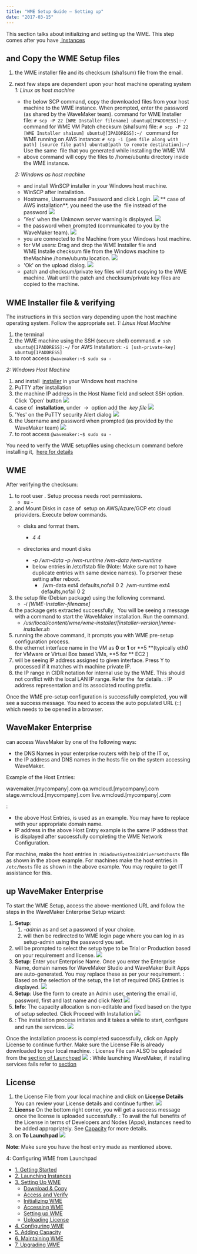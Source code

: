 ```yaml
---
title: "WME Setup Guide – Setting up"
date: "2017-03-15"
---
```


This section talks about initializing and setting up the WME. This step comes after you have [ Instances](/learn/installation/wme-setup-guide-launch-initialize/)

## and Copy the WME Setup files

1. the WME installer file and its checksum (sha1sum) file from the email.
2. next few steps are dependent upon your host machine operating system _1: Linux as host machine_
    
    - the below SCP command, copy the downloaded files from your host machine to the WME instance. When prompted, enter the password (as shared by the WaveMaker team). command for WME Installer file: `# scp -P 22 [WME Installer filename] ubuntu@[IPADDRESS]:~/ ` command for WME VM Patch checksum (sha1sum) file: `# scp -P 22 [WME Installer sha1sum] ubuntu@[IPADDRESS]:~/ ` command for WME running on AWS instance: `# scp -i [pem file along with path] [source file path] ubuntu@[path to remote destination]:~/` Use the same  file that you generated while installing the WME VM
    - above command will copy the files to /home/ubuntu directory inside the WME instance.
    
    _2: Windows as host machine_
    - and install WinSCP installer in your Windows host machine.
    - WinSCP after installation.
    - Hostname, Username and Password and click Login. [![](../assets/WME_patch1.png)](../assets/WME_patch1.png) ** case of AWS installation**, you need the use the  file instead of the password [![](../assets/WME_patch1_1.png)](../assets/WME_patch1_1.png)
    - 'Yes' when the Unknown server warning is displayed. [![](../assets/WME_patch2.png)](../assets/WME_patch2.png)
    - the password when prompted (communicated to you by the WaveMaker team). [![](../assets/WME_patch3.png)](../assets/WME_patch3.png)
    - you are connected to the Machine from your Windows host machine.
    - for VM users: Drag and drop the WME Installer file and WME Installe checksum file from the Windows machine to theMachine /home/ubuntu location. [![](../assets/WME_patch4.png)](../assets/WME_patch4.png)
    - 'Ok' on the upload dialog. [![](../assets/WME_patch5.png)](../assets/WME_patch5.png)
    - patch and checksum/private key files will start copying to the WME machine. Wait until the patch and checksum/private key files are copied to the machine.

## WME Installer file & verifying

The instructions in this section vary depending upon the host machine operating system. Follow the appropriate set. _1: Linux Host Machine_

1. the terminal
2. the WME machine using the SSH (secure shell) command. `# ssh ubuntu@[IPADDRESS]:~/` For AWS Installation: `-i [ssh-private-key] ubuntu@[IPADDRESS]`
3. to root access `@wavemaker:~$ sudo su -`

_2: Windows Host Machine_

1. and install  [installer](https://winscp.net/download/putty-0.67-installer.exe) in your Windows host machine
2. PuTTY after installation
3. the machine IP address in the Host Name field and select SSH option. Click 'Open' button [![](../assets/WME_patch6.png)](../assets/WME_patch6.png)
4. case of  **installation**, under  ->  option add the  _key file_ [![](../assets/WME_patch6_1.png)](../assets/WME_patch6_1.png)
5. 'Yes' on the PuTTY security Alert dialog [![](../assets/WME_patch7.png)](../assets/WME_patch7.png)
6. the Username and password when prompted (as provided by the WaveMaker team) [![](../assets/WME_patch8.png)](../assets/WME_patch8.png)
7. to root access `@wavemaker:~$ sudo su -`

You need to verify the WME setupfiles using checksum command before installing it,  [here for details](/learn/installation/wavemaker-enterprise-setup-guide/#verifying-checksum-vm)

## WME

After verifying the checksum:

1. to root user . Setup process needs root permissions.
    - su -
2. and Mount Disks in case of  setup on AWS/Azure/GCP etc cloud prioviders. Execute below commands.
    - disks and format them.
        
        - _4 <disk1>_ _4 <disk2>_
    - directories and mount disks
        - _\-p /wm-data_ _\-p /wm-runtime_ _<disk1> /wm-data_ _<disk2> /wm-runtime_
        - below entries in /etc/fstab file (Note: Make sure not to have duplicate entries with same device names). To prserver these setting after reboot.
            - <disk1> /wm-data ext4 defaults,nofail 0 2 <disk2> /wm-runtime ext4 defaults,nofail 0 2
3. the setup file (Debian package) using the following command.
    - _\-i \[WME-Installer-filename\]_
4. the package gets extracted successfully,  You will be seeing a message with a command to start the WaveMaker installation. Run the command.
    - _/usr/local/content/wme/wme-installer/\[installer-version\]/wme-installer.sh_
5. running the above command, it prompts you with WME pre-setup configuration process.
6. the ethernet interface name in the VM as **0** or **1** or **5 **(typically eth0 for VMware or Virtual Box based VMs, **5 for ** EC2 )
7. will be seeing IP address assigned to given interface. Press Y to processed if it matches with machine private IP.
8. the IP range in CIDR notation for internal use by the WME. This should not conflict with the local LAN IP range. Refer the [](/learn/installation/wavemaker-enterprise-setup-guide/#ip-addressing) for details. : IP address representation and its associated routing prefix.

Once the WME pre-setup configuration is successfully completed, you will see a success message. You need to access the auto populated URL (:<IP-of-WME-VM>:<port-number>) which needs to be opened in a browser.

## WaveMaker Enterprise

can access WaveMaker by one of the following ways:

- the DNS Names in your enterprise routers with help of the IT or,
- the IP address and DNS names in the hosts file on the system accessing WaveMaker.

Example of the Host Entries:

<ip address>  wavemaker.\[mycompany\].com 
  qa.wmcloud.\[mycompany\].com
  stage.wmcloud.\[mycompany\].com
  live.wmcloud.\[mycompany\].com

:

- the above Host Entries, is used as an example. You may have to replace with your appropriate domain name.
- IP address in the above Host Entry example is the same IP address that is displayed after successfully completing the WME Network Configuration.

For machine, make the host entries in `:WindowsSystem32driversetchosts` file as shown in the above example. For machines make the host entries in `/etc/hosts` file as shown in the above example. You may require to get IT assistance for this.

## up WaveMaker Enterprise

To start the WME Setup, access the above-mentioned URL and follow the steps in the WaveMaker Enterprise Setup wizard:

1. **Setup**:
    1. _\-admin_ as and set a password of your choice.
    2. will then be redirected to WME login page where you can log in as setup-admin using the password you set.
2. will be prompted to select the setup type to be Trial or Production based on your requirement and license. [![](../assets/WME_setup0.png)](../assets/WME_setup0.png)
3. **Setup**: Enter your Enterprise Name. Once you enter the Enterprise Name, domain names for WaveMaker Studio and WaveMaker Built Apps are auto-generated. You may replace these as per your requirement. : Based on the selection of the setup, the list of required DNS Entries is displayed. [![](../assets/WME_setup1.png)](../assets/WME_setup1.png)
4. **Setup**: Use the form to create an Admin user, entering the email id, password, first and last name and click Next [![](../assets/WME_setup2.png)](../assets/WME_setup2.png)
5. **Info**: The capacity allocation is non-editable and fixed based on the type of setup selected. Click Proceed with Installation [![](../assets/WME_setup3.png)](../assets/WME_setup3.png)
6. : The installation process initiates and it takes a while to start, configure and run the services. [![](../assets/WME_setup4.png)](../assets/WME_setup4.png)

Once the installation process is completed successfully, click on Apply License to continue further. Make sure the License File is already downloaded to your local machine. : License File can ALSO be uploaded from the [section of Launchpad](/learn/installation/wme-setup-guide-configuration/#uploading-license) [![](../assets/WME_setup5.png)](../assets/WME_setup5.png) : While launching WaveMaker, if installing services fails refer to [ section](/learn/installation/wme-setup-guide-maintenance/#troubleshooting)

## License

1. the License File from your local machine and click on **License Details** You can review your License details and continue further. [![](../assets/WME_license3.png)](../assets/WME_license3.png)
2. **License** On the bottom right corner, you will get a success message once the license is uploaded successfully. : To avail the full benefits of the License in terms of Developers and Nodes (Apps), instances need to be added appropriately. See [Capacity](/learn/installation/wme-setup-guide-adding-capacity/) for more details.
3. on **To Launchpad** [![](../assets/WME_license2.png)](../assets/WME_license2.png)

**Note**: Make sure you have the host entry made as mentioned above.

4: Configuring WME from Launchpad

- [1\. Getting Started](/learn/installation/wavemaker-enterprise-setup-guide/)
- [2\. Launching Instances](https://www.wavemaker.com/learn/installation/wme-setup-guide-launch-initialize/)
- [3\. Setting Up WME](#)
    - [Download & Copy](#download-copy)
    - [Access and Verify](#patch-access)
    - [Initializing WME](#initializing-wme)
    - [Accessing WME](#accessing-wme)
    - [Setting up WME](#setting-up-wme)
    - [Uploading License](#uploading-license)
- [4\. Configuring WME](/learn/installation/wme-setup-guide-configuration/)
- [5\. Adding Capacity](/learn/installation/wme-setup-guide-adding-capacity/)
- [6\. Maintaining WME](/learn/installation/wme-setup-guide-maintenance/)
- [7\. Upgrading WME](/learn/installation/wme-setup-guide-upgrading/)
